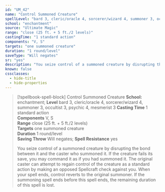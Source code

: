 ```yaml
---
id: "UM_42"
name: "Control Summoned Creature"
spellLevel: "bard 3, cleric/oracle 4, sorcerer/wizard 4, summoner 3, occultist 3, psychic 4, mesmerist 3"
school: "enchantment"
source: "Ultimate Magic"
range: "close (25 ft. + 5 ft./2 levels)"
castingTime: "1 standard action"
components: "V, S"
targets: "one summoned creature"
duration: "1 round/level"
saveType: "Will negates"
sr: "yes"
description: "You seize control of a summoned creature by disrupting the bond between it and the caster who summoned it. If the creature fails its save, you may command it as if you had summoned it. The original caster can attempt to regain control of the creature as a standard action by making an opposed Spellcraft check against you. When your spell ends, control reverts to the original summoner. If the summoning spell ends before this spell ends, the remaining duration of this spell is lost."
known: false
cssclasses:
  - hide-title
  - hide-properties
---
```


> [!spellbook-spell-block] Control Summoned Creature
> **School:** enchantment; **Level** bard 3, cleric/oracle 4, sorcerer/wizard 4, summoner 3, occultist 3, psychic 4, mesmerist 3
> **Casting Time** 1 standard action  
> **Components** V, S  
> **Range** close (25 ft. + 5 ft./2 levels)  
> **Targets** one summoned creature  
> **Duration** 1 round/level  
> **Saving Throw** Will negates; **Spell Resistance** yes
> 
> You seize control of a summoned creature by disrupting the bond between it and the caster who summoned it. If the creature fails its save, you may command it as if you had summoned it. The original caster can attempt to regain control of the creature as a standard action by making an opposed Spellcraft check against you. When your spell ends, control reverts to the original summoner. If the summoning spell ends before this spell ends, the remaining duration of this spell is lost.